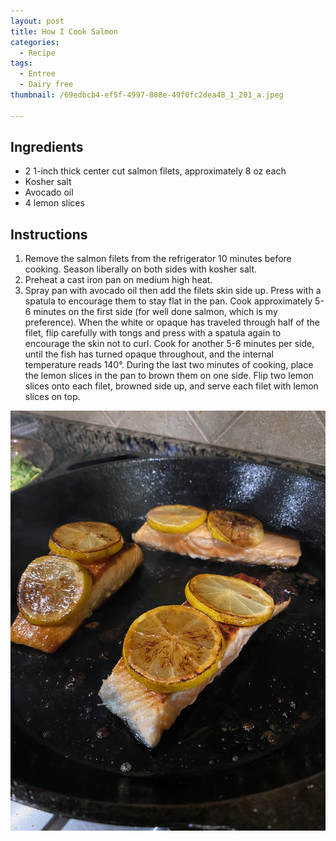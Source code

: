 ```yaml
---
layout: post
title: How I Cook Salmon
categories:
  - Recipe
tags:
  - Entree
  - Dairy free
thumbnail: /69edbcb4-ef5f-4997-808e-49f0fc2dea48_1_201_a.jpeg

---
```


## Ingredients

- 2 1-inch thick center cut salmon filets, approximately 8 oz each
- Kosher salt
- Avocado oil
- 4 lemon slices

## Instructions

1. Remove the salmon filets from the refrigerator 10 minutes before cooking. Season liberally on both sides with kosher salt. 
1. Preheat a cast iron pan on medium high heat. 
1. Spray pan with avocado oil then add the filets skin side up. Press with a spatula to encourage them to stay flat in the pan. Cook approximately 5-6 minutes on the first side (for well done salmon, which is my preference). When the white or opaque has traveled through half of the filet, flip carefully with tongs and press with a spatula again to encourage the skin not to curl. Cook for another 5-6 minutes per side, until the fish has turned opaque throughout, and the internal temperature reads 140°. During the last two minutes of cooking, place the lemon slices in the pan to brown them on one side. Flip two lemon slices onto each filet, browned side up, and serve each filet with lemon slices on top. 





![Image of How I Cook Salmon.](/upload//img_2767.jpeg)
